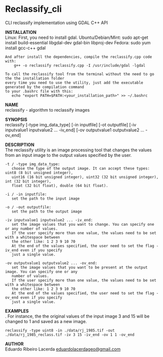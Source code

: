 # Reclassify_cli
CLI reclassify implementation using GDAL C++ API

**INSTALLATION**  
	Linux: First, you need to install gdal.
	Ubuntu/Debian/Mint:
		sudo apt-get install build-essential libgdal-dev gdal-bin libproj-dev
	Fedora:
		sudo yum install gcc-c++ gdal 

	And after install the dependencies, compile the reclassify.cpp code with:
		g++ -o reclassify reclassify.cpp -I /usr/include/gdal -lgdal

	To call the reclassify tool from the terminal without the need to go the the installation folder
	every time you need to use the utility, just add the executable generated by the compilation command
	to your .bashrc file with this:
	   echo "export PATH=$PATH:<your_installation_path>" >> ~/.bashrc

**NAME**  
	reclassify
	- algorithm to reclassify images

**SYNOPSIS**  
	reclassify [-type img_data_type] [-in inputfile] [-ot outputfile]
			   [-iv inputvalue1 inputvalue2 ... -iv_end]
			   [-ov outputvalue1 outputvalue2 ... -ov_end]

**DESCRIPTION**  
	The reclassify utility is an image processing tool that changes the values from an input image to
	the output values specified by the user.

	-t / -type img_data_type:
	   choose the type of the output image. It can accept these types: uint8 (8 bit unsigned integer),
	   uint16 (16 bit unsigned integer), uint32 (32 bit unsigned integer), int (32 bit integer),
	   float (32 bit float), double (64 bit float).

	-i / -in inputfile:
	   set the path to the input image

	-o / -out outputfile:
	   set the path to the output image

	-iv inputvalue1 inputvalue2 ... -iv_end:
	   set the image values that you want to change. You can specify one or any number of values.
	   If the user specify more than one value, the values need to be set with a whitespace between
	   the other like: 1 2 3 9 10 70
	   At the end of the values specified, the user need to set the flag -iv_end even if you specify
	   just a single value.

	-ov outputvalue1 outputvalue2 ... -ov_end:
	   set the image values that you want to be present at the output image. You can specify one or any
	   number of values.
	   If the user specify more than one value, the values need to be set with a whitespace between
	   the other like: 1 2 3 9 10 70
	   At the end of the values specified, the user need to set the flag -ov_end even if you specify
	   just a single value.

**EXAMPLES**  
	. For instance, the the original values of the input image 3 and 15 will be changed to 1 and saved
	as a new image.

	reclassify -type uint8 -in ./data/rj_1985.tif -out ./data/rj_1985_reclass.tif -iv 3 15 -iv_end -ov 1 1 -ov_end

**AUTHOR**  
	Eduardo Ribeiro Lacerda eduardolacerdageo@gmail.com

